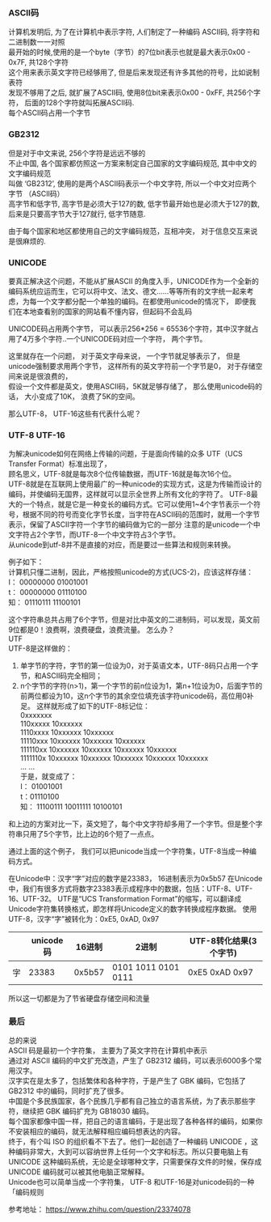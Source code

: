 ### ASCII码
计算机发明后, 为了在计算机中表示字符, 人们制定了一种编码 ASCII码, 将字符和二进制数一一对照 <br>
最开始的时候,使用的是一个byte（字节）的7位bit表示也就是最大表示0x00 - 0x7F, 共128个字符 <br>
这个用来表示英文字符已经够用了, 但是后来发现还有许多其他的符号，比如说制表符 <br>
发现不够用了之后, 就扩展了ASCII码, 使用8位bit来表示0x00 - 0xFF, 共256个字符， 后面的128个字符就叫拓展ASCII码. <br>
每个ASCII码占用一个字节

  
### GB2312
但是对于中文来说, 256个字符是远远不够的<br>
不止中国, 各个国家都仿照这一方案来制定自己国家的文字编码规范, 其中中文的文字编码规范 <br>
叫做 ‘GB2312’, 使用的是两个ASCII码表示一个中文字符, 所以一个中文对应两个字节 （ASCII码）<br>
高字节和低字节, 高字节是必须大于127的数, 低字节最开始也是必须大于127的数, 后来是只要高字节大于127就行, 低字节随意.<br>

由于每个国家和地区都使用自己的文字编码规范，互相冲突， 对于信息交互来说是很麻烦的.<br>

### UNICODE
要真正解决这个问题，不能从扩展ASCII 的角度入手，UNICODE作为一个全新的编码系统应运而生，它可以将中文、法文、德文……等等所有的文字统一起来考虑，为每一个文字都分配一个单独的编码。在都使用unicode的情况下，  即便我们在本地查看别的国家的网站看不懂内容，但起码不会乱码

UNICODE码占用两个字节， 可以表示256*256 = 65536个字符，其中汉字就占用了4万多个字符..一个UNICODE码对应一个字符， 两个字节。

这里就存在一个问题， 对于英文字母来说， 一个字节就足够表示了， 但是unicode强制要求用两个字节， 这样所有的英文字符前一个字节是0， 对于存储空间来说是很浪费的， <br>
假设一个文件都是英文，使用ASCII码，5K就足够存储了， 那么使用unicode码的话， 大小变成了10K， 浪费了5K的空间。

那么UTF-8， UTF-16这些有代表什么呢？<br>

### UTF-8 UTF-16
为解决unicode如何在网络上传输的问题，于是面向传输的众多 UTF（UCS Transfer Format）标准出现了，<br>
顾名思义，UTF-8就是每次8个位传输数据，而UTF-16就是每次16个位。<br>
UTF-8就是在互联网上使用最广的一种unicode的实现方式，这是为传输而设计的编码，并使编码无国界，这样就可以显示全世界上所有文化的字符了。
UTF-8最大的一个特点，就是它是一种变长的编码方式。它可以使用1~4个字节表示一个符号，根据不同的符号而变化字节长度，当字符在ASCII码的范围时，就用一个字节表示，保留了ASCII字符一个字节的编码做为它的一部分
注意的是unicode一个中文字符占2个字节，而UTF-8一个中文字符占3个字节。<br>
从unicode到utf-8并不是直接的对应，而是要过一些算法和规则来转换。<br>

例子如下：<br>
计算机只懂二进制，因此，严格按照unicode的方式(UCS-2)，应该这样存储：<br>
I： 00000000 01001001<br>
t： 00000000 01110100<br>
知： 01110111 11100101<br>

这个字符串总共占用了6个字节，但是对比中英文的二进制码，可以发现，英文前9位都是0！浪费啊，浪费硬盘，浪费流量。
怎么办？<br>
UTF <br>
UTF-8是这样做的：<br>
1. 单字节的字符，字节的第一位设为0，对于英语文本，UTF-8码只占用一个字节，和ASCII码完全相同；
2. n个字节的字符(n>1)，第一个字节的前n位设为1，第n+1位设为0，后面字节的前两位都设为10，这n个字节的其余空位填充该字符unicode码，高位用0补足。
这样就形成了如下的UTF-8标记位：<br>
0xxxxxxx<br>
110xxxxx 10xxxxxx<br>
1110xxxx 10xxxxxx 10xxxxxx<br>
11110xxx 10xxxxxx 10xxxxxx 10xxxxxx<br>
111110xx 10xxxxxx 10xxxxxx 10xxxxxx 10xxxxxx<br>
1111110x 10xxxxxx 10xxxxxx 10xxxxxx 10xxxxxx 10xxxxxx<br>
... ...<br>
于是，就变成了：<br>
I： 01001001<br>
t：01110100<br>
知： 11100111 10011111 10100101<br>

和上边的方案对比一下，英文短了，每个中文字符却多用了一个字节。但是整个字符串只用了5个字节，比上边的6个短了一点点。

通过上面的这个例子， 我们可以把unicode当成一个字符集，UTF-8当成一种编码方式。

在Unicode中：汉字“字”对应的数字是23383， 16进制表示为0x5b57
在Unicode中，我们有很多方式将数字23383表示成程序中的数据，包括：UTF-8、UTF-16、UTF-32。
UTF是“UCS Transformation Format”的缩写，可以翻译成Unicode字符集转换格式，即怎样将Unicode定义的数字转换成程序数据。
使用UTF-8，汉字“字”被转化为：0xE5, 0xAD, 0x97<br>

|	| unicode码 | 16进制 | 2进制 | UTF-8转化结果(3个字节) |
| ------ | ------ | ------ | ------ |------ |
| 字| 23383| 0x5b57 | 0101 1011 0101 0111 | 0xE5 0xAD 0x97 |


所以这一切都是为了节省硬盘存储空间和流量

### 最后
总的来说 <br>
ASCII 码是最初一个字符集， 主要为了英文字符在计算机中表示<br>
通过对 ASCII 编码的中文扩充改造，产生了 GB2312 编码，可以表示6000多个常用汉字。<br>
汉字实在是太多了，包括繁体和各种字符，于是产生了 GBK 编码，它包括了 GB2312 中的编码，同时扩充了很多。<br>
中国是个多民族国家，各个民族几乎都有自己独立的语言系统，为了表示那些字符，继续把 GBK 编码扩充为 GB18030 编码。<br>
每个国家都像中国一样，把自己的语言编码，于是出现了各种各样的编码，如果你不安装相应的编码，就无法解释相应编码想表达的内容。<br>
终于，有个叫 ISO 的组织看不下去了。他们一起创造了一种编码 UNICODE ，这种编码非常大，大到可以容纳世界上任何一个文字和标志。所以只要电脑上有 UNICODE 这种编码系统，无论是全球哪种文字，只需要保存文件的时候，保存成 UNICODE 编码就可以被其他电脑正常解释。<br>
Unicode也可以简单当成一个字符集， UTF-8 和UTF-16是对unicode码的一种「编码规则

参考地址： https://www.zhihu.com/question/23374078
